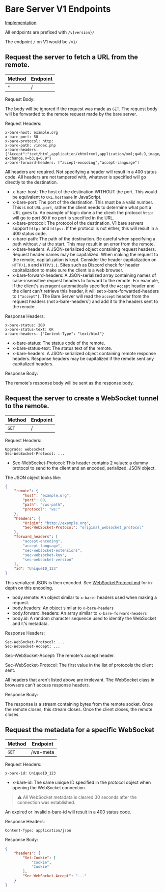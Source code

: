 # Bare Server V1 Endpoints

[Implementation](https://github.com/tomphttp/bare-server-node/blob/master/V1.mjs)

All endpoints are prefixed with `/v{version}/`

The endpoint `/` on V1 would be `/v1/`

## Request the server to fetch a URL from the remote.

| Method | Endpoint   |
| ------ | ---------- |
| `*`    | /       |

Request Body:

The body will be ignored if the request was made as `GET`. The request body will be forwarded to the remote request made by the bare server.

Request Headers:

```
x-bare-host: example.org
x-bare-port: 80
x-bare-protocol: http:
x-bare-path: /index.php
x-bare-headers: {"Accept":"text/html,application/xhtml+xml,application/xml;q=0.9,image/webp,image/apng,*/*;q=0.8,application/signed-exchange;v=b3;q=0.9"}
x-bare-forward-headers: ["accept-encoding","accept-language"]
```

All headers are required. Not specifying a header will result in a 400 status code. All headers are not tampered with, whatever is specified will go directly to the destination.

- x-bare-host: The host of the destination WITHOUT the port. This would be equivalent to `URL.hostname` in JavaScript.
- x-bare-port: The port of the destination. This must be a valid number. This is not `URL.port`, rather the client needs to determine what port a URL goes to. An example of logic done a the client: the protocol `http:` will go to port 80 if no port is specified in the URL.
- x-bare-protocol: The protocol of the destination. V1 bare servers support `http:` and `https:`. If the protocol is not either, this will result in a 400 status code.
- x-bare-path: The path of the destination. Be careful when specifying a path without `/` at the start. This may result in an error from the remote.
- x-bare-headers: A JSON-serialized object containing request headers. Request header names may be capitalized. When making the request to the remote, capitalization is kept. Consider the header capitalization on `HTTP/1.0` and `HTTP/1.1`. Sites such as Discord check for header capitalization to make sure the client is a web browser.
- x-bare-forward-headers: A JSON-serialized array containing names of case-insensitive request headers to forward to the remote. For example, if the client's useragent automatically specified the `Accept` header and the client can't retrieve this header, it will set x-bare-forwarded-headers to `["accept"]`. The Bare Server will read the `accept` header from the request headers (not x-bare-headers`) and add it to the headers sent to the remote.

Response Headers:

```
x-bare-status: 200
x-bare-status-text: OK
x-bare-headers: {"Content-Type": "text/html"}
```

- x-bare-status: The status code of the remote.
- x-bare-status-text: The status text of the remote.
- x-bare-headers: A JSON-serialized object containing remote response headers. Response headers may be capitalized if the remote sent any capitalized headers.

Response Body:

The remote's response body will be sent as the response body.

## Request the server to create a WebSocket tunnel to the remote.

| Method | Endpoint  |
| ------ | --------- |
| `GET`  | /         |

Request Headers:

```
Upgrade: websocket
Sec-WebSocket-Protocol: ...
```

- Sec-WebSocket-Protocol: This header contains 2 values: a dummy protocol to send to the client and an encoded, serialized, JSON object.

The JSON object looks like:

```json
{
	"remote": {
		"host": "example.org",
		"port": 80,
		"path": "/ws-path",
		"protocol": "ws:"
	},
	"headers": {
		"Origin": "http://example.org",
		"Sec-WebSocket-Protocol": "original_websocket_protocol"
	},
	"forward_headers": [
		"accept-encoding",
		"accept-language",
		"sec-websocket-extensions",
		"sec-websocket-key",
		"sec-websocket-version"
	],
	"id": "UniqueID_123"
}
```

This serialized JSON is then encoded. See [WebSocketProtocol.md](https://github.com/tomphttp/specifications/blob/master/WebSocketProtocol.md) for in-depth on this encoding.

- body.remote: An object similar to `x-bare-` headers used when making a request.
- body.headers: An object similar to `x-bare-headers`
- body.forward_headers: An array similar to `x-bare-forward-headers`
- body.id: A random character sequence used to identify the WebSocket and it's metadata. 

Response Headers:

```
Sec-WebSocket-Protocol: ...
Sec-WebSocket-Accept: ...
```

Sec-WebSocket-Accept: The remote's accept header.

Sec-WebSocket-Protocol: The first value in the list of protocols the client sent.

All headers that aren't listed above are irrelevant. The WebSocket class in browsers can't access response headers.

Response Body:

The response is a stream containing bytes from the remote socket. Once the remote closes, this stream closes. Once the client closes, the remote closes.

## Request the metadata for a specific WebSocket

| Method | Endpoint |
| ------ | -------- |
| `GET`  | /ws-meta |

Request Headers:

```
x-bare-id: UniqueID_123
```

- x-bare-id: The same unique ID specified in the protocol object when opening the WebSocket connection.

> ⚠ All WebSocket metadata is cleared 30 seconds after the connection was established.

An expired or invalid x-bare-id will result in a 400 status code.

Response Headers:

```
Content-Type: application/json
```

Response Body:

```json
{
	"headers": {
		"Set-Cookie": [
			"Cookie",
			"Cookie"
		],
		"Sec-WebSocket-Accept": "..."
	}
}
```
